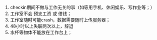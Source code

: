 1. checkin期间不做与工作无关的事（如等用手机、休闲娱乐、写作业等；）  
2. 工作室不会 预支工资 或 借钱；  
3. 工作室随时可能crash，数据需要随时上传服务器；  
4. 48小时以上失联两次以上，辞退  
5. 水杯等物体不能放在工作台上；
